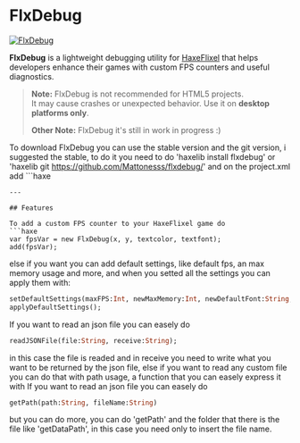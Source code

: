 # FlxDebug
[![FlxDebug](https://badgen.net/haxelib/d/flxdebug?color=blue)](https://lib.haxe.org/p/flxdebug/)

**FlxDebug** is a lightweight debugging utility for [HaxeFlixel](https://haxeflixel.com/) that helps developers enhance their games with custom FPS counters and useful diagnostics.

> **Note:** FlxDebug is not recommended for HTML5 projects.  
> It may cause crashes or unexpected behavior. Use it on **desktop platforms only**.
>
> **Other Note:** FlxDebug it's still in work in progress :)


To download FlxDebug you can use the stable version and the git version, i suggested the stable, to do it you need to do 'haxelib install flxdebug' or 'haxelib git https://github.com/Mattonesss/flxdebug/' and on the project.xml add ```haxe <haxelib name="flxdebug" />
```
---

## Features

To add a custom FPS counter to your HaxeFlixel game do
```haxe
var fpsVar = new FlxDebug(x, y, textcolor, textfont);
add(fpsVar);
```

else if you want you can add default settings, like default fps, an max memory usage and more, and when you setted all the settings you can apply them with:
```haxe
setDefaultSettings(maxFPS:Int, newMaxMemory:Int, newDefaultFont:String, newDefaultSize:Int, newDefaultColor:Int);
applyDefaultSettings();
```

If you want to read an json file you can easely do
```haxe
readJSONFile(file:String, receive:String);
```
in this case the file is readed and in receive you need to write what you want to be returned by the json file,
else if you want to read any custom file you can do that with path usage, a function that you can easely express it with
If you want to read an json file you can easely do
```haxe
getPath(path:String, fileName:String)
```
but you can do more, you can do 'getPath' and the folder that there is the file like 'getDataPath', in this case you need only to insert the file name.
